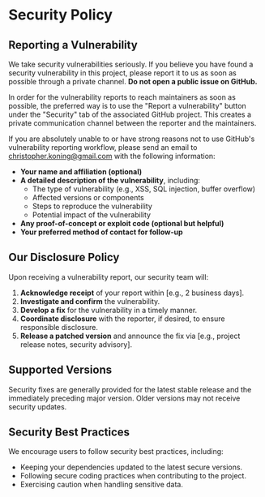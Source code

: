 # Security Policy

## Reporting a Vulnerability

We take security vulnerabilities seriously. If you believe you have found a security vulnerability in this project, please report it to us as soon as possible through a private channel. **Do not open a public issue on GitHub.**

In order for the vulnerability reports to reach maintainers as soon as possible, the preferred way is to use the "Report a vulnerability" button under the "Security" tab of the associated GitHub project. This creates a private communication channel between the reporter and the maintainers.

If you are absolutely unable to or have strong reasons not to use GitHub's vulnerability reporting workflow, please send an email to [christopher.koning@gmail.com](mailto:christopher.koning@gmail.com) with the following information:

*   **Your name and affiliation (optional)**
*   **A detailed description of the vulnerability**, including:
    *   The type of vulnerability (e.g., XSS, SQL injection, buffer overflow)
    *   Affected versions or components
    *   Steps to reproduce the vulnerability
    *   Potential impact of the vulnerability
*   **Any proof-of-concept or exploit code (optional but helpful)**
*   **Your preferred method of contact for follow-up**

## Our Disclosure Policy

Upon receiving a vulnerability report, our security team will:

1.  **Acknowledge receipt** of your report within [e.g., 2 business days].
2.  **Investigate and confirm** the vulnerability.
3.  **Develop a fix** for the vulnerability in a timely manner.
4.  **Coordinate disclosure** with the reporter, if desired, to ensure responsible disclosure.
5.  **Release a patched version** and announce the fix via [e.g., project release notes, security advisory].

## Supported Versions

Security fixes are generally provided for the latest stable release and the immediately preceding major version. Older versions may not receive security updates.

## Security Best Practices

We encourage users to follow security best practices, including:

*   Keeping your dependencies updated to the latest secure versions.
*   Following secure coding practices when contributing to the project.
*   Exercising caution when handling sensitive data.
